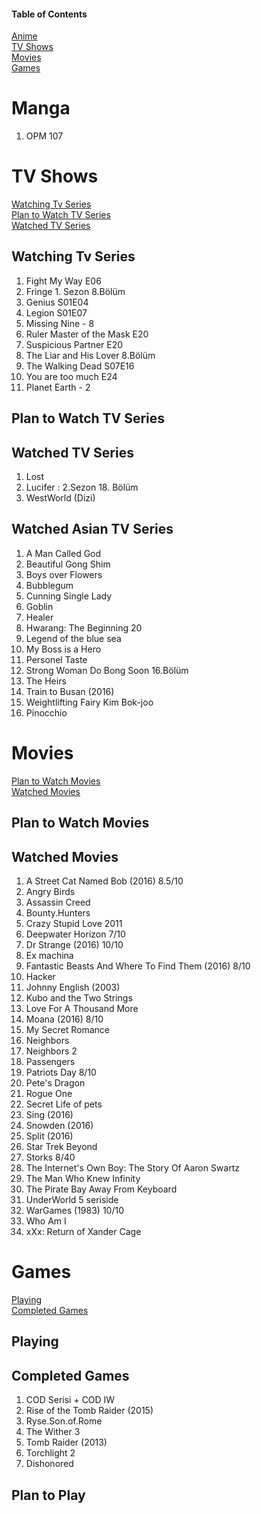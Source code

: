 #### Table of Contents
[Anime](https://github.com/ugurozturk/ListingEverything/blob/master/Animelist.md)  
[TV Shows](#tv-shows)  
[Movies](#movies)  
[Games](#games)  

# Manga
1. OPM 107

# TV Shows
[Watching Tv Series](#watching-tv-series)  
[Plan to Watch TV Series](#plan-to-watch-tv-series)  
[Watched TV Series](#watched-tv-series)  

## Watching Tv Series
1. Fight My Way E06
1. Fringe 1. Sezon 8.Bölüm
1. Genius S01E04
1. Legion S01E07
1. Missing Nine - 8
1. Ruler Master of the Mask E20
1. Suspicious Partner E20
1. The Liar and His Lover 8.Bölüm
1. The Walking Dead S07E16
1. You are too much E24
1. Planet Earth - 2

## Plan to Watch TV Series
## Watched TV Series
1. Lost
1. Lucifer : 2.Sezon 18. Bölüm
1. WestWorld (Dizi)


## Watched Asian TV Series
1. A Man Called God
1. Beautiful Gong Shim
1. Boys over Flowers
1. Bubblegum
1. Cunning Single Lady
1. Goblin
1. Healer
1. Hwarang: The Beginning 20
1. Legend of the blue sea
1. My Boss is a Hero
1. Personel Taste
1. Strong Woman Do Bong Soon 16.Bölüm
1. The Heirs
1. Train to Busan (2016)
1. Weightlifting Fairy Kim Bok-joo
1. Pinocchio


# Movies
[Plan to Watch Movies](#plan-to-watch-movies)  
[Watched Movies](#watched-movies)  

## Plan to Watch Movies
## Watched Movies
1. A Street Cat Named Bob (2016)	8.5/10
1. Angry Birds
1. Assassin Creed
1. Bounty.Hunters
1. Crazy Stupid Love 2011
1. Deepwater Horizon 7/10
1. Dr Strange (2016)	10/10
1. Ex machina
1. Fantastic Beasts And Where To Find Them (2016)	8/10
1. Hacker
1. Johnny English (2003)
1. Kubo and the Two Strings
1. Love For A Thousand More
1. Moana (2016)	8/10
1. My Secret Romance
1. Neighbors
1. Neighbors 2
1. Passengers
1. Patriots Day 8/10
1. Pete's Dragon
1. Rogue One 
1. Secret Life of pets
1. Sing (2016)
1. Snowden (2016)
1. Split (2016)
1. Star Trek Beyond
1. Storks 8/40
1. The Internet's Own Boy: The Story Of Aaron Swartz
1. The Man Who Knew Infinity
1. The Pirate Bay Away From Keyboard
1. UnderWorld 5 seriside
1. WarGames (1983) 10/10
1. Who Am I
1. xXx: Return of Xander Cage

# Games
[Playing](#playing)  
[Completed Games](#complated-games)  


## Playing
## Completed Games
1. COD Serisi + COD IW
1. Rise of the Tomb Raider (2015)
1. Ryse.Son.of.Rome
1. The Wither 3
1. Tomb Raider (2013)
1. Torchlight 2
1. Dishonored
## Plan to Play
